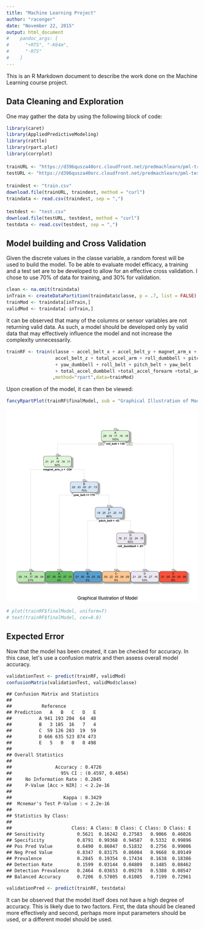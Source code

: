 ```yaml
---
title: "Machine Learning Project"
author: "raconger"
date: "November 22, 2015"
output: html_document
#    pandoc_args: [
#      "+RTS", "-K64m",
#      "-RTS"
#    ]
---
```


This is an R Markdown document to describe the work done on the Machine Learning course project.
## Data Cleaning and Exploration

One may gather the data by using the following block of code: 


```r
library(caret)
library(AppliedPredictiveModeling)
library(rattle)
library(rpart.plot)
library(corrplot)

trainURL <- "https://d396qusza40orc.cloudfront.net/predmachlearn/pml-training.csv"
testURL <- "https://d396qusza40orc.cloudfront.net/predmachlearn/pml-testing.csv"

traindest <- "train.csv"
download.file(trainURL, traindest, method = "curl")    
traindata <- read.csv(traindest, sep = ",")

testdest <- "test.csv"
download.file(testURL, testdest, method = "curl")    
testdata <- read.csv(testdest, sep = ",")
```

## Model building and Cross Validation

Given the discrete values in the classe variable, a random forest will be used to build the model. To be able to evaluate model efficacy, a training and a test set are to be developed to allow for an effective cross validation. I chose to use 70% of data for training, and 30% for validation.


```r
clean <- na.omit(traindata)
inTrain <- createDataPartition(traindata$classe, p = .7, list = FALSE)
trainMod <- traindata[inTrain,]
validMod <- traindata[-inTrain,]
```

It can be observed that many of the columns or sensor variables are not returning valid data. As such, a model should be developed only by valid data that may effectively influence the model and not increase the complexity unnecessarily.


```r
trainRF <- train(classe ~ accel_belt_x + accel_belt_y + magnet_arm_x + 
                  accel_belt_z + total_accel_arm + roll_dumbbell + pitch_dumbbell 
                  + yaw_dumbbell + roll_belt + pitch_belt + yaw_belt 
                  + total_accel_dumbbell +total_accel_forearm +total_accel_belt 
                 ,method="rpart",data=trainMod)
```

Upon creation of the model, it can then be viewed:


```r
fancyRpartPlot(trainRF$finalModel, sub = "Graphical Illustration of Model")
```

![plot of chunk unnamed-chunk-4](figure/unnamed-chunk-4-1.png) 

```r
# plot(trainRF$finalModel, uniform=T) 
# text(trainRF$finalModel, cex=0.8)
```

## Expected Error

Now that the model has been created, it can be checked for accuracy. In this case, let's use a confusion matrix and then assess overall model accuracy.



```r
validationTest <- predict(trainRF, validMod)
confusionMatrix(validationTest, validMod$classe)
```

```
## Confusion Matrix and Statistics
## 
##           Reference
## Prediction   A   B   C   D   E
##          A 941 193 204  64  48
##          B   3 185  16   7   4
##          C  59 126 283  19  59
##          D 666 635 523 874 473
##          E   5   0   0   0 498
## 
## Overall Statistics
##                                           
##                Accuracy : 0.4726          
##                  95% CI : (0.4597, 0.4854)
##     No Information Rate : 0.2845          
##     P-Value [Acc > NIR] : < 2.2e-16       
##                                           
##                   Kappa : 0.3429          
##  Mcnemar's Test P-Value : < 2.2e-16       
## 
## Statistics by Class:
## 
##                      Class: A Class: B Class: C Class: D Class: E
## Sensitivity            0.5621  0.16242  0.27583   0.9066  0.46026
## Specificity            0.8791  0.99368  0.94587   0.5332  0.99896
## Pos Pred Value         0.6490  0.86047  0.51832   0.2756  0.99006
## Neg Pred Value         0.8347  0.83175  0.86084   0.9668  0.89149
## Prevalence             0.2845  0.19354  0.17434   0.1638  0.18386
## Detection Rate         0.1599  0.03144  0.04809   0.1485  0.08462
## Detection Prevalence   0.2464  0.03653  0.09278   0.5388  0.08547
## Balanced Accuracy      0.7206  0.57805  0.61085   0.7199  0.72961
```

```r
validationPred <- predict(trainRF, testdata)
```

It can be observed that the model itself does not have a high degree of accuracy. This is likely due to two factors. First, the data should be cleaned more effectively and second, perhaps more input parameters should be used, or a different model should be used.

